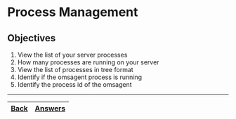# Process Management

## Objectives

1. View the list of your server processes
2. How many processes are running on your server
3. View the list of processes in tree format
4. Identify if the omsagent process is running
5. Identify the process id of the omsagent

---
[Back](/README.md)| [Answers](https://github.com/ricmmartins/fasthack-linux-answers/blob/main/challenges/lab-process-management.md) | 
:----- |:-----
